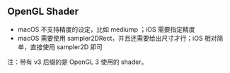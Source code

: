 ## OpenGL Shader

- macOS 不支持精度的设定，比如 mediump ；iOS 需要指定精度
- macOS 需要使用 sampler2DRect，并且还需要给出尺寸才行；iOS 相对简单，直接使用 sampler2D 即可

注：带有 v3 后缀的是 OpenGL 3 使用的 shader。
